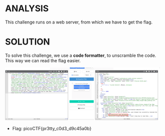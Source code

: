 # ANALYSIS
This challenge runs on a web server, from which we have to get the flag.  
  

# SOLUTION
To solve this challenge, we use a **code formatter**, to unscramble the code. This way we can read the flag easier.  
  

![](assets/solve.png)  
  

* Flag: picoCTF{pr3tty_c0d3_d9c45a0b}
